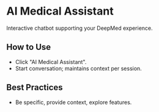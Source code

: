 # AI Medical Assistant

Interactive chatbot supporting your DeepMed experience.

## How to Use

- Click "AI Medical Assistant".
- Start conversation; maintains context per session.

## Best Practices

- Be specific, provide context, explore features.
